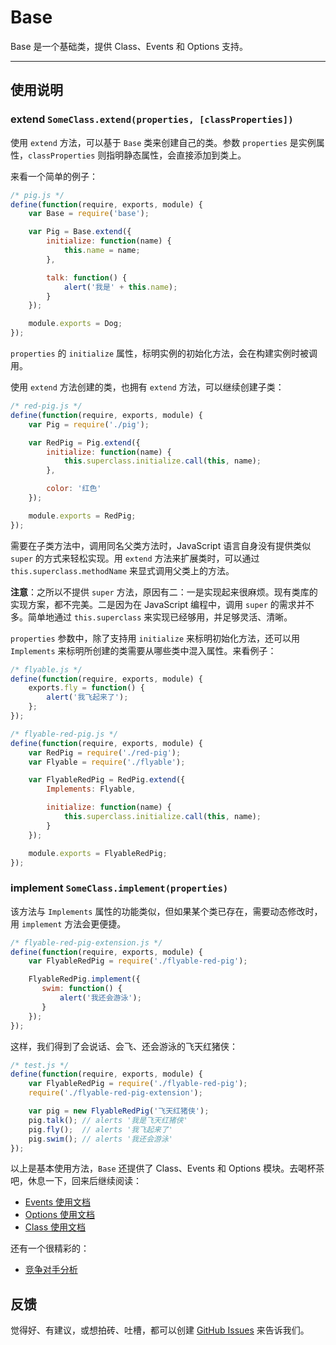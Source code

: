 
# Base

Base 是一个基础类，提供 Class、Events 和 Options 支持。

---


## 使用说明


### extend `SomeClass.extend(properties, [classProperties])`

使用 `extend` 方法，可以基于 `Base` 类来创建自己的类。参数 `properties`
是实例属性，`classProperties` 则指明静态属性，会直接添加到类上。

来看一个简单的例子：

```js
/* pig.js */
define(function(require, exports, module) {
    var Base = require('base');

    var Pig = Base.extend({
        initialize: function(name) {
            this.name = name;
        },

        talk: function() {
            alert('我是' + this.name);
        }
    });

    module.exports = Dog;
});
```

`properties` 的 `initialize` 属性，标明实例的初始化方法，会在构建实例时被调用。

使用 `extend` 方法创建的类，也拥有 `extend` 方法，可以继续创建子类：

```js
/* red-pig.js */
define(function(require, exports, module) {
    var Pig = require('./pig');

    var RedPig = Pig.extend({
        initialize: function(name) {
            this.superclass.initialize.call(this, name);
        },

        color: '红色'
    });

    module.exports = RedPig;
});
```

需要在子类方法中，调用同名父类方法时，JavaScript 语言自身没有提供类似 `super`
的方式来轻松实现。用 `extend` 方法来扩展类时，可以通过 `this.superclass.methodName`
来显式调用父类上的方法。

**注意**：之所以不提供 `super` 方法，原因有二：一是实现起来很麻烦。现有类库的实现方案，都不完美。二是因为在
JavaScript 编程中，调用 `super` 的需求并不多。简单地通过 `this.superclass`
来实现已经够用，并足够灵活、清晰。

`properties` 参数中，除了支持用 `initialize` 来标明初始化方法，还可以用 `Implements`
来标明所创建的类需要从哪些类中混入属性。来看例子：

```js
/* flyable.js */
define(function(require, exports, module) {
    exports.fly = function() {
        alert('我飞起来了');
    };
});
```

```js
/* flyable-red-pig.js */
define(function(require, exports, module) {
    var RedPig = require('./red-pig');
    var Flyable = require('./flyable');

    var FlyableRedPig = RedPig.extend({
        Implements: Flyable,

        initialize: function(name) {
            this.superclass.initialize.call(this, name);
        }
    });

    module.exports = FlyableRedPig;
});
```


### implement `SomeClass.implement(properties)`

该方法与 `Implements` 属性的功能类似，但如果某个类已存在，需要动态修改时，用 `implement`
方法会更便捷。


```js
/* flyable-red-pig-extension.js */
define(function(require, exports, module) {
    var FlyableRedPig = require('./flyable-red-pig');

    FlyableRedPig.implement({
       swim: function() {
           alert('我还会游泳');
       }
    });
});
```

这样，我们得到了会说话、会飞、还会游泳的飞天红猪侠：

```js
/* test.js */
define(function(require, exports, module) {
    var FlyableRedPig = require('./flyable-red-pig');
    require('./flyable-red-pig-extension');

    var pig = new FlyableRedPig('飞天红猪侠');
    pig.talk(); // alerts '我是飞天红猪侠'
    pig.fly();  // alerts '我飞起来了'
    pig.swim(); // alerts '我还会游泳'
});
```


以上是基本使用方法，`Base` 还提供了 Class、Events 和 Options 模块。去喝杯茶吧，休息一下，回来后继续阅读：

- [Events 使用文档](./docs/events.md)
- [Options 使用文档](./docs/options.md)
- [Class 使用文档](./docs/class.md)

还有一个很精彩的：

- [竞争对手分析](./docs/competitors.md)


## 反馈

觉得好、有建议，或想拍砖、吐槽，都可以创建 [GitHub Issues](https://github.com/alipay/arale/issues/new)
来告诉我们。
